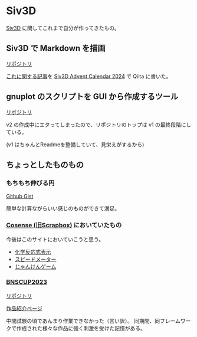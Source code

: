 
# Siv3D

[Siv3D](https://siv3d.github.io/ja-jp/) に関してこれまで自分が作ってきたもの。

## Siv3D で Markdown を描画

[リポジトリ](https://github.com/MrMocchy/Siv3D-MarkdownText)

[これに関する記事](https://qiita.com/MrMocchy/items/5fdfafa4d87ce8d6276b)を [Siv3D Advent Calendar 2024](https://qiita.com/advent-calendar/2024/siv3d) で Qiita に書いた。

## gnuplot のスクリプトを GUI から作成するツール

[リポジトリ](https://github.com/OUCC/pltGUI)

v2 の作成中にエタってしまったので、リポジトリのトップは v1 の最終段階にしている。

(v1 はちゃんとReadmeを整備していて、見栄えがするから)

## ちょっとしたものもの

### もちもち伸びる円

[Github Gist](https://gist.github.com/MrMocchy/f4c44b80f4f93d0f5b788576155ff110)

簡単な計算ながらいい感じのものができて満足。

### [Cosense (旧Scrapbox)](https://scrapbox.io/Siv3D-MrMocchy/) においていたもの

今後はこのサイトにおいていこうと思う。

- [化学反応式表示](https://scrapbox.io/Siv3D-MrMocchy/Chemical_Equation)
- [スピードメーター](https://scrapbox.io/Siv3D-MrMocchy/スピードメーター)
- [じゃんけんゲーム](https://scrapbox.io/Siv3D-MrMocchy/じゃんけんゲーム)


### [BNSCUP2023](https://scrapbox.io/bnscup2023/)

[リポジトリ](https://github.com/MrMocchy/BNSCUP2023)

[作品紹介ページ](https://scrapbox.io/bnscup2023/LIFEGUARD_GAME)

中間試験の頃であんまり作業できなかった（言い訳）。
同期間、同フレームワークで作成された様々な作品に強く刺激を受けた記憶がある。
